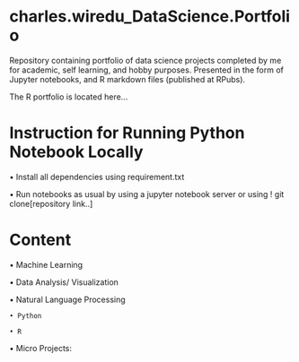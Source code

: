 # charles.wiredu_DataScience.Portfolio
Repository containing portfolio of data science projects completed by me for academic, self learning, and hobby purposes. Presented in the form of Jupyter notebooks, and R markdown files (published at RPubs).

The R portfolio is located here...

# Instruction for Running Python Notebook Locally

•	Install all dependencies using requirement.txt

• Run notebooks as usual by using a jupyter notebook server or using ! git clone[repository link..]

# Content

• Machine Learning

• Data Analysis/ Visualization

• Natural Language Processing

    • Python
    
    • R
    
• Micro Projects:

